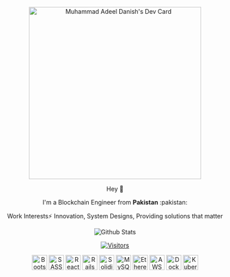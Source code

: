 <!--
is a ✨ _special_ ✨ repository because its `README.md` (this file) appears on your GitHub profile.

Here are some ideas to get you started:

- 🔭 I’m currently working on ...
- 🌱 I’m currently learning ...
- 👯 I’m looking to collaborate on ...
- 🤔 I’m looking for help with ...
- 💬 Ask me about ...
- 📫 How to reach me: ...
- 😄 Pronouns: ...
- ⚡ Fun fact: ...
-->

<div align="center">
  
  <a href="https://app.daily.dev/BashForger"><img src="https://api.daily.dev/devcards/44857d07244145f18ec2c3ef83d4723e.png?r=0p8" width="400" alt="Muhammad Adeel Danish's Dev Card"/></a>
  
  <p>Hey 👋</p>
  <p>I'm a Blockchain Engineer from <strong>Pakistan</strong> :pakistan:</p>
  <p>Work Interests⚡ Innovation, System Designs, Providing solutions that matter<p>

  ![Github Stats](https://github-readme-stats.vercel.app/api?username=bashforger&count_private=true&show_icons=true&theme=dark)
  
  [![Visitors](https://visitor-badge.glitch.me/badge?page_id=page.id)]()

  <div>
    <img title="Bootstrap" height=35 src="https://cdn.worldvectorlogo.com/logos/bootstrap-4.svg" />
    <img title="SASS" height=35 src="https://cdn.worldvectorlogo.com/logos/node-sass.svg" />
    <img title="React" height=35 src="https://cdn.worldvectorlogo.com/logos/react.svg" />
    <img title="Rails" height=35 src="https://cdn.worldvectorlogo.com/logos/rails.svg" />
    <img title="Solidity" height=35 src="https://cdn.worldvectorlogo.com/logos/solidity.svg" />
    <img title="MySQL" height=35 src="https://cdn.worldvectorlogo.com/logos/mysql.svg" />
    <img title="Ethereum" height=35 src="https://cdn.worldvectorlogo.com/logos/ethereum-1.svg" />
    <img title="AWS" height=35 src="https://cdn.worldvectorlogo.com/logos/amazon-web-services.svg" />
    <img title="Docker" height=35 src="https://cdn.worldvectorlogo.com/logos/docker.svg" />
    <img title="Kubernetes" height=35 src="https://cdn.worldvectorlogo.com/logos/kubernets.svg" />
  </div>
  
</div>


